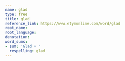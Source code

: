 ```yaml
---
name: glad
type: free
title: glad
reference_link: https://www.etymonline.com/word/glad
root_name: 
root_language: 
denotation: 
word_sums:
- sum: 'Glad + '
  respelling: glad
---
```

